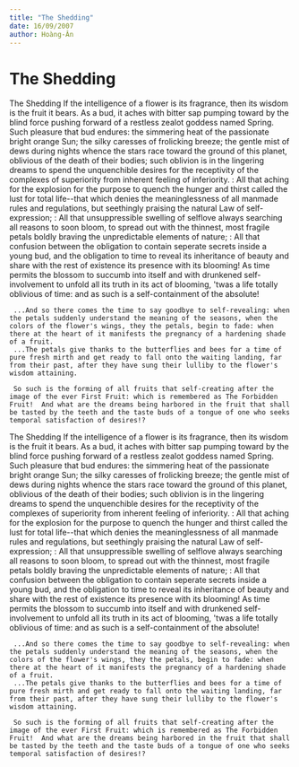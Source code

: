```yaml
---
title: "The Shedding"
date: 16/09/2007
author: Hoàng-Ân
---
```


# The Shedding

The Shedding
     If the intelligence of a flower is its fragrance, then its wisdom is the fruit it bears.  As a bud, it aches with bitter sap pumping toward by the blind force pushing forward of a restless zealot goddess named Spring.  Such pleasure that bud endures: the simmering heat of the passionate bright orange Sun; the silky caresses of frolicking breeze; the gentle mist of dews during nights whence the stars race toward the ground of this planet, oblivious of the death of their bodies; such oblivion is in the lingering dreams to spend the unquenchible desires for the receptivity of the complexes of superiority from inherent feeling of inferiority.
     :  All that aching for the explosion for the purpose to quench the hunger and thirst called the lust for total life--that which denies the meaninglessness of all manmade rules and regulations, but seethingly praising the natural Law of self-expression;
    :  All that unsuppressible swelling of selflove always searching all reasons to soon bloom, to spread out with the thinnest, most fragile petals boldly braving the unpredictable elements of nature;
    :  All that confusion between the obligation to contain seperate secrets inside a young bud, and the obligation to time to reveal its inheritance of beauty and share with the rest of existence its presence with its blooming!
     As time permits the blossom to succumb into itself and with drunkened self-involvement to unfold all its truth in its act of blooming, 'twas a life totally oblivious of time: and as such is a self-containment of the absolute!

     ...And so there comes the time to say goodbye to self-revealing: when the petals suddenly understand the meaning of the seasons, when the colors of the flower's wings, they the petals, begin to fade: when there at the heart of it manifests the pregnancy of a hardening shade of a fruit.
     ...The petals give thanks to the butterflies and bees for a time of pure fresh mirth and get ready to fall onto the waiting landing, far from their past, after they have sung their lulliby to the flower's wisdom attaining.

     So such is the forming of all fruits that self-creating after the image of the ever First Fruit: which is remembered as The Forbidden Fruit!  And what are the dreams being harbored in the fruit that shall be tasted by the teeth and the taste buds of a tongue of one who seeks temporal satisfaction of desires!?

The Shedding
     If the intelligence of a flower is its fragrance, then its wisdom is the fruit it bears.  As a bud, it aches with bitter sap pumping toward by the blind force pushing forward of a restless zealot goddess named Spring.  Such pleasure that bud endures: the simmering heat of the passionate bright orange Sun; the silky caresses of frolicking breeze; the gentle mist of dews during nights whence the stars race toward the ground of this planet, oblivious of the death of their bodies; such oblivion is in the lingering dreams to spend the unquenchible desires for the receptivity of the complexes of superiority from inherent feeling of inferiority.
     :  All that aching for the explosion for the purpose to quench the hunger and thirst called the lust for total life--that which denies the meaninglessness of all manmade rules and regulations, but seethingly praising the natural Law of self-expression;
    :  All that unsuppressible swelling of selflove always searching all reasons to soon bloom, to spread out with the thinnest, most fragile petals boldly braving the unpredictable elements of nature;
    :  All that confusion between the obligation to contain seperate secrets inside a young bud, and the obligation to time to reveal its inheritance of beauty and share with the rest of existence its presence with its blooming!
     As time permits the blossom to succumb into itself and with drunkened self-involvement to unfold all its truth in its act of blooming, 'twas a life totally oblivious of time: and as such is a self-containment of the absolute!

     ...And so there comes the time to say goodbye to self-revealing: when the petals suddenly understand the meaning of the seasons, when the colors of the flower's wings, they the petals, begin to fade: when there at the heart of it manifests the pregnancy of a hardening shade of a fruit.
     ...The petals give thanks to the butterflies and bees for a time of pure fresh mirth and get ready to fall onto the waiting landing, far from their past, after they have sung their lulliby to the flower's wisdom attaining.

     So such is the forming of all fruits that self-creating after the image of the ever First Fruit: which is remembered as The Forbidden Fruit!  And what are the dreams being harbored in the fruit that shall be tasted by the teeth and the taste buds of a tongue of one who seeks temporal satisfaction of desires!?
